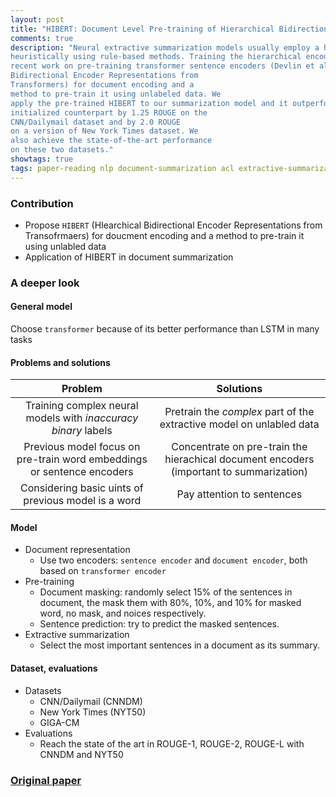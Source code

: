 ```yaml
---
layout: post
title: "HIBERT: Document Level Pre-training of Hierarchical Bidirectional Transformers for Document Summarization"
comments: true
description: "Neural extractive summarization models usually employ a hierarchical encoder for document encoding and they are trained using sentence-level labels, which are created
heuristically using rule-based methods. Training the hierarchical encoder with these inaccurate labels is challenging. Inspired by the
recent work on pre-training transformer sentence encoders (Devlin et al., 2018), we propose HIBERT (as shorthand for HIerachical
Bidirectional Encoder Representations from
Transformers) for document encoding and a
method to pre-train it using unlabeled data. We
apply the pre-trained HIBERT to our summarization model and it outperforms its randomly
initialized counterpart by 1.25 ROUGE on the
CNN/Dailymail dataset and by 2.0 ROUGE
on a version of New York Times dataset. We
also achieve the state-of-the-art performance
on these two datasets."
showtags: true
tags: paper-reading nlp document-summarization acl extractive-summarizations
---
```


### Contribution
- Propose `HIBERT` (HIearchical Bidirectional Encoder Representations from Transofrmaers) for doucment encoding and a method to pre-train it using unlabled data
- Application of HIBERT in document summarization

### A deeper look
#### General model
Choose `transformer` because of its better performance than LSTM in many tasks

#### Problems and solutions

Problem | Solutions
:---: | :---:
Training complex neural models with _inaccuracy binary_ labels | Pretrain the _complex_ part of the extractive model on unlabled data
Previous model focus on pre-train word embeddings or sentence encoders | Concentrate on pre-train the hierachical document encoders (important to summarization)
Considering basic uints of previous model is a word | Pay attention to sentences


#### Model
- Document representation
	- Use two encoders: `sentence encoder` and `document encoder`, both based on `transformer encoder`
- Pre-training
	- Document masking: randomly select 15% of the sentences in document, the mask them with 80%, 10%, and 10% for masked word, no mask, and noices respectively.
	- Sentence prediction: try to predict the masked sentences.
- Extractive summarization
	- Select the most important sentences in a document as its summary.

#### Dataset, evaluations
- Datasets
	- CNN/Dailymail (CNNDM)
	- New York Times (NYT50)
	- GIGA-CM
- Evaluations
	- Reach the state of the art in ROUGE-1, ROUGE-2, ROUGE-L with CNNDM and NYT50

### [Original paper](https://arxiv.org/pdf/1905.06566.pdf)
